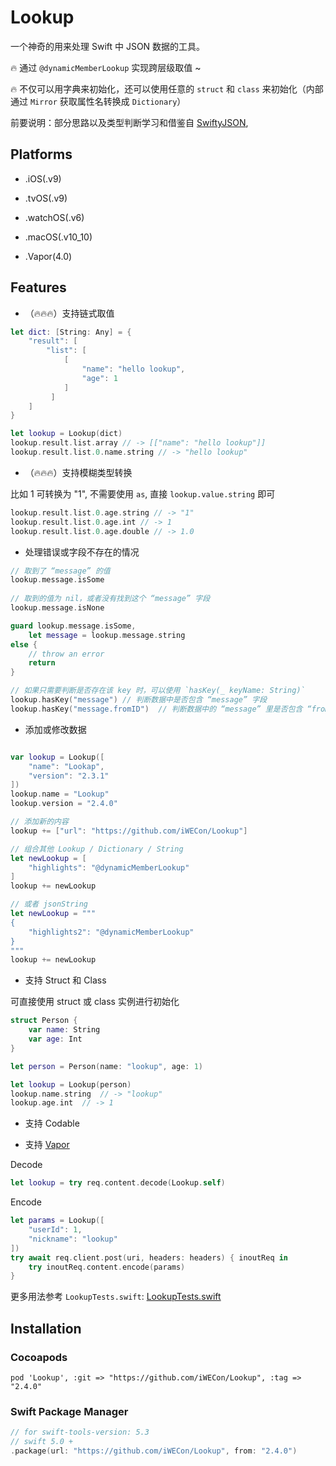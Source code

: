 # Lookup

一个神奇的用来处理 Swift 中 JSON 数据的工具。

🔥 通过 `@dynamicMemberLookup` 实现跨层级取值 ~

🔥 不仅可以用字典来初始化，还可以使用任意的 `struct` 和 `class` 来初始化（内部通过 `Mirror` 获取属性名转换成 `Dictionary`） 

前要说明：部分思路以及类型判断学习和借鉴自 [SwiftyJSON](https://github.com/SwiftyJSON/SwiftyJSON),


## Platforms

* .iOS(.v9)

* .tvOS(.v9)

* .watchOS(.v6)

* .macOS(.v10_10)

* .Vapor(4.0)


## Features

* （🔥🔥🔥）支持链式取值
```swift
let dict: [String: Any] = {
    "result": [
        "list": [
            [
                "name": "hello lookup",
                "age": 1
            ]
         ]
    ]
}

let lookup = Lookup(dict)
lookup.result.list.array // -> [["name": "hello lookup"]]
lookup.result.list.0.name.string // -> "hello lookup"
```

* （🔥🔥🔥）支持模糊类型转换 

比如 1 可转换为 "1", 不需要使用 `as`, 直接 `lookup.value.string` 即可 

```swift
lookup.result.list.0.age.string // -> "1"
lookup.result.list.0.age.int // -> 1
lookup.result.list.0.age.double // -> 1.0
```

* 处理错误或字段不存在的情况

```swift
// 取到了 “message” 的值
lookup.message.isSome 
 
// 取到的值为 nil，或者没有找到这个 “message” 字段
lookup.message.isNone

guard lookup.message.isSome,
    let message = lookup.message.string 
else {
    // throw an error
    return
}

// 如果只需要判断是否存在该 key 时，可以使用 `hasKey(_ keyName: String)`
lookup.hasKey("message") // 判断数据中是否包含 “message” 字段
lookup.hasKey("message.fromID")  // 判断数据中的 “message” 里是否包含 “fromID” 字段 
```

* 添加或修改数据
```swift

var lookup = Lookup([
    "name": "Lookap",
    "version": "2.3.1"
])
lookup.name = "Lookup"
lookup.version = "2.4.0"

// 添加新的内容
lookup += ["url": "https://github.com/iWECon/Lookup"]

// 组合其他 Lookup / Dictionary / String
let newLookup = [
    "highlights": "@dynamicMemberLookup"
]
lookup += newLookup

// 或者 jsonString
let newLookup = """
{
    "highlights2": "@dynamicMemberLookup"
}
"""
lookup += newLookup
```

* 支持 Struct 和 Class

可直接使用 struct 或 class 实例进行初始化

```swift
struct Person {
    var name: String
    var age: Int
}

let person = Person(name: "lookup", age: 1)

let lookup = Lookup(person)
lookup.name.string  // -> "lookup"
lookup.age.int  // -> 1
```

* 支持 Codable

* 支持 [Vapor](https://github.com/vapor/vapor)

Decode
```swift
let lookup = try req.content.decode(Lookup.self)
```

Encode
```swift
let params = Lookup([
    "userId": 1,
    "nickname": "lookup"
])
try await req.client.post(uri, headers: headers) { inoutReq in 
    try inoutReq.content.encode(params)
}
```

更多用法参考 `LookupTests.swift`: [LookupTests.swift](https://github.com/iWECon/Lookup/blob/main/Tests/LookupTests/LookupTests.swift)


## Installation

### Cocoapods

`pod 'Lookup', :git => "https://github.com/iWECon/Lookup", :tag => "2.4.0"`


### Swift Package Manager
```swift
// for swift-tools-version: 5.3
// swift 5.0 +
.package(url: "https://github.com/iWECon/Lookup", from: "2.4.0")
```
